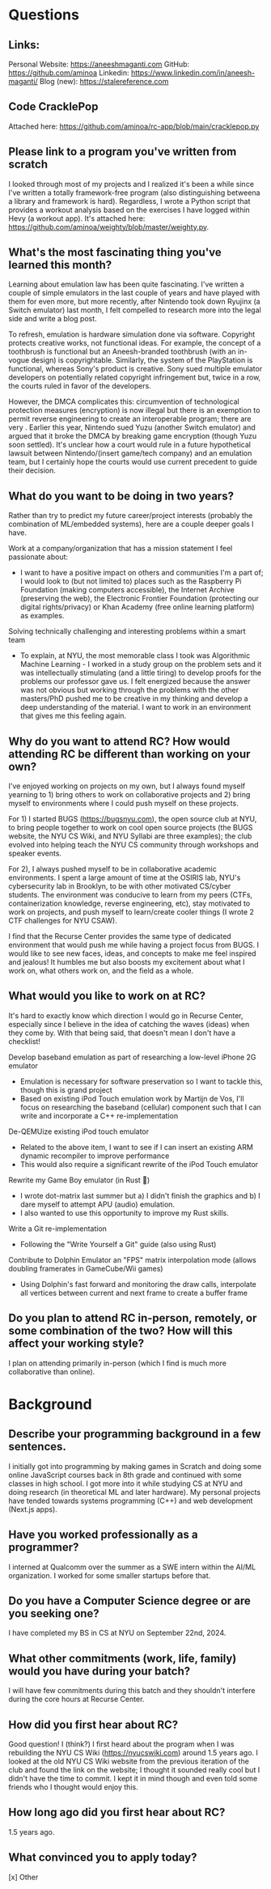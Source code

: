 # Questions

## Links:

Personal Website: https://aneeshmaganti.com
GitHub: https://github.com/aminoa
Linkedin: https://www.linkedin.com/in/aneesh-maganti/
Blog (new): https://stalereference.com

## Code CracklePop

Attached here: https://github.com/aminoa/rc-app/blob/main/cracklepop.py

## Please link to a program you've written from scratch

I looked through most of my projects and I realized it's been a while since I've written a totally framework-free program (also distinguishing betweena a library and framework is hard). Regardless, I wrote a Python script that provides a workout analysis based on the exercises I have logged within Hevy (a workout app). It's attached here: https://github.com/aminoa/weighty/blob/master/weighty.py.

## What's the most fascinating thing you've learned this month?

Learning about emulation law has been quite fascinating. I've written a couple of simple emulators in the last couple of years and have played with them for even more, but more recently, after Nintendo took down Ryujinx (a Switch emulator) last month, I felt compelled to research more into the legal side and write a blog post.

To refresh, emulation is hardware simulation done via software. Copyright protects creative works, not functional ideas. For example, the concept of a toothbrush is functional but an Aneesh-branded toothbrush (with an in-vogue design) is copyrightable. Similarly, the system of the PlayStation is functional, whereas Sony's product is creative. Sony sued multiple emulator developers on potentially related copyright infringement but, twice in a row, the courts ruled in favor of the developers.

However, the DMCA complicates this: circumvention of technological protection measures (encryption) is now illegal but there is an exemption to permit reverse engineering to create an interoperable program; there are very . Earlier this year, Nintendo sued Yuzu (another Switch emulator) and argued that it broke the DMCA by breaking game encryption (though Yuzu soon settled). It's unclear how a court would rule in a future hypothetical lawsuit between Nintendo/(insert game/tech company) and an emulation team, but I certainly hope the courts would use current precedent to guide their decision.

## What do you want to be doing in two years?

Rather than try to predict my future career/project interests (probably the combination of ML/embedded systems), here are a couple deeper goals I have.

Work at a company/organization that has a mission statement I feel passionate about:
- I want to have a positive impact on others and communities I'm a part of; I would look to (but not limited to) places such as the Raspberry Pi Foundation (making computers accessible), the Internet Archive (preserving the web), the Electronic Frontier Foundation (protecting our digital rights/privacy) or Khan Academy (free online learning platform) as examples.

Solving technically challenging and interesting problems within a smart team
- To explain, at NYU, the most memorable class I took was Algorithmic Machine Learning - I worked in a study group on the problem sets and it was intellectually stimulating (and a little tiring) to develop proofs for the problems our professor gave us. I felt energized because the answer was not obvious but working through the problems with the other masters/PhD pushed me to be creative in my thinking and develop a deep understanding of the material. I want to work in an environment that gives me this feeling again.

## Why do you want to attend RC? How would attending RC be different than working on your own?

I've enjoyed working on projects on my own, but I always found myself yearning to 1) bring others to work on collaborative projects and 2) bring myself to environments where I could push myself on these projects. 

For 1) I started BUGS (https://bugsnyu.com), the open source club at NYU, to bring people together to work on cool open source projects (the BUGS website, the NYU CS Wiki, and NYU Syllabi are three examples); the club evolved into helping teach the NYU CS community through workshops and speaker events.

For 2), I always pushed myself to be in collaborative academic environments. I spent a large amount of time at the OSIRIS lab, NYU's cybersecurity lab in Brooklyn, to be with other motivated CS/cyber students. The environment was conducive to learn from my peers (CTFs, containerization knowledge, reverse engineering, etc), stay motivated to work on projects, and push myself to learn/create cooler things (I wrote 2 CTF challenges for NYU CSAW).

I find that the Recurse Center provides the same type of dedicated environment that would push me while having a project focus from BUGS. I would like to see new faces, ideas, and concepts to make me feel inspired and jealous! It humbles me but also boosts my excitement about what I work on, what others work on, and the field as a whole.

## What would you like to work on at RC?

It's hard to exactly know which direction I would go in Recurse Center, especially since I believe in the idea of catching the waves (ideas) when they come by. With that being said, that doesn't mean I don't have a checklist!

Develop baseband emulation as part of researching a low-level iPhone 2G emulator
- Emulation is necessary for software preservation so I want to tackle this, though this is grand project
- Based on existing iPod Touch emulation work by Martijn de Vos, I'll focus on researching the baseband (cellular) component such that I can write and incorporate a C++ re-implementation

De-QEMUize existing iPod touch emulator
- Related to the above item, I want to see if I can insert an existing ARM dynamic recompiler to improve performance
- This would also require a significant rewrite of the iPod Touch emulator

Rewrite my Game Boy emulator (in Rust 🦀)
- I wrote dot-matrix last summer but a) I didn't finish the graphics and b) I dare myself to attempt APU (audio) emulation. 
- I also wanted to use this opportunity to improve my Rust skills.

Write a Git re-implementation 
- Following the "Write Yourself a Git" guide (also using Rust)

Contribute to Dolphin Emulator an "FPS" matrix interpolation mode (allows doubling framerates in GameCube/Wii games)
- Using Dolphin's fast forward and monitoring the draw calls, interpolate all vertices between current and next frame to create a buffer frame

## Do you plan to attend RC in-person, remotely, or some combination of the two? How will this affect your working style?

I plan on attending primarily in-person (which I find is much more collaborative than online).

# Background

## Describe your programming background in a few sentences.

I initially got into programming by making games in Scratch and doing some online JavaScript courses back in 8th grade and continued with some classes in high school. I got more into it while studying CS at NYU and doing research (in theoretical ML and later hardware). My personal projects have tended towards systems programming (C++) and web development (Next.js apps).

## Have you worked professionally as a programmer?

I interned at Qualcomm over the summer as a SWE intern within the AI/ML organization. I worked for some smaller startups before that.

## Do you have a Computer Science degree or are you seeking one?

I have completed my BS in CS at NYU on September 22nd, 2024.

## What other commitments (work, life, family) would you have during your batch?

I will have few commitments during this batch and they shouldn't interfere during the core hours at Recurse Center.

## How did you first hear about RC?

Good question! I (think?) I first heard about the program when I was rebuilding the NYU CS Wiki (https://nyucswiki.com) around 1.5 years ago. I looked at the old NYU CS Wiki website from the previous iteration of the club and found the link on the website; I thought it sounded really cool but I didn't have the time to commit. I kept it in mind though and even told some friends who I thought would enjoy this.

## How long ago did you first hear about RC?

1.5 years ago.

## What convinced you to apply today?

[x] Other
